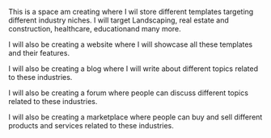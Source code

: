 This is a space am creating where I wil store different templates targeting different industry niches.
I will target Landscaping, real estate and construction, healthcare, educationand many more.

I will also be creating a website where I will showcase all these templates and their features.

I will also be creating a blog where I will write about different topics related to these industries.

I will also be creating a forum where people can discuss different topics related to these industries.

I will also be creating a marketplace where people can buy and sell different products and services related to these industries.